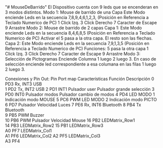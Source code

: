 "# MouseDeBarrido" 
El Dispositivo cuenta con 9 leds que se encenderan en 3 modos distintos.
Modo 1: Mouse de barrido de una Capa
          Este Modo enciende Leds en la secuencia 7,8,9,4,6,1,2,3, (Posición en Referencia a Teclado Numerico de PC) 
                              1 Click Izq.
                             3 Click Derecho
                             7 Caracter de Escape
                             9 Arrastre
Modo 2: Mouse de barrido de 2 capas
          Capa 1: Este Modo enciende Leds en la secuencia 8,4,6,8,5 (Posición en Referencia a Teclado Numerico de PC) 
                  Activar el 5 pasa a la otra capa. El resto son las flechas.
          Capa 2: Este Modo enciende Leds en la secuencia 7,9,1,3,5 (Posición en Referencia a Teclado Numerico de PC)
                  Funciones: 5 pasa la otra capa
                             1 Click Izq.
                             3 Click Derecho
                             7 Caracter de Escape
                             9 Arrastre
Modo 3: Selección de Pictogramas
        Enciende Columna 1 luego 2 luego 3. En caso de selección enciende led correspondiente a esa columana en las filas 1 luego 2 luego 3.


Conexiones y Pin Out:
Pin	Port map	Características	Función	Descripción
0	  PD3	      Rx, INT3	      USB	
1	  PD2	      Tx, INT2		    USB
2	  PD1	      INT1	          Pulsador user	Pulsador grande selección
3	  PD0	      INT0	          Pulsador modos	Pulsador cambio de modos
4	  PD4		                    LED MODO 1	Indicación modo MOUSE
5	  PC6	      PWM	            LED MODO 2	Indicación modo PICTO
6	  PD7			                  Pulsador Velocidad Luces
7	  PE6	      Rx, INT6	      Bluetooth	
8	  PB4	      Tx	            Bluetooth	
9	  PB5	      PWM	            Buzzer	
10	PB6	      PWM		          Pulsador Velocidad Mouse
16	PB2		    LEDMatrix_Row1	
14	PB3		    LEDMatrix_Row2
15	PB1		    LEDMatrix_Row3	
A0	PF7		    LEDMatrix_Col1	
A1	PF6		    LEDMatrix_Col2
A2	PF5		    LEDMatrix_Col3	
A3	PF4			

